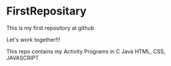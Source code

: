 # FirstRepositary
This is my first repository at github

Let's work together!!!

This repo contains my Activity Programs in
C 
Java
HTML, CSS, JAVASCRIPT
